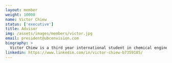 ```yaml
---
layout: member
weight: 10000
name: Victor Chiew
status: ['executive']
title: Advisor
img: /assets/images/members/victor.jpg
email: president@ubcenvision.com
biography: >
  Victor Chiew is a third year international student in chemical engineering. He was the previous Co-Lead for the UBC Chem-E-Car junior team which competed in the 2017 Regional Chem-E-Car competition and won second place in the car poster competition. He also presented on the economic viability of bio-fuels at the Clean Energy BC conference Generate in 2016 alongside Shams, Abhishek, Said and Aziz. While working on the early stages of Envision's creation in the summer, Victor helped implement a hydrogen fuel cell as the future power source for the Chem-E-Car team. As Envision's first president, he established Envision's current management structure and provides support for each venture by generating interest from companies and academia, helping connect Envision's developing technologies with their applicable markets.
linkedin: https://www.linkedin.com/in/victor-chiew-b7359185/
---
```

